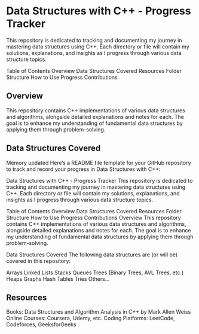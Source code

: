 # Data Structures with C++ - Progress Tracker
This repository is dedicated to tracking and documenting my journey in mastering data structures using C++. Each directory or file will contain my solutions, explanations, and insights as I progress through various data structure topics.

Table of Contents
Overview
Data Structures Covered
Resources
Folder Structure
How to Use
Progress
Contributions
## Overview
This repository contains C++ implementations of various data structures and algorithms, alongside detailed explanations and notes for each. The goal is to enhance my understanding of fundamental data structures by applying them through problem-solving.

## Data Structures Covered

Memory updated
Here’s a README file template for your GitHub repository to track and record your progress in Data Structures with C++:

Data Structures with C++ - Progress Tracker
This repository is dedicated to tracking and documenting my journey in mastering data structures using C++. Each directory or file will contain my solutions, explanations, and insights as I progress through various data structure topics.

Table of Contents
Overview
Data Structures Covered
Resources
Folder Structure
How to Use
Progress
Contributions
Overview
This repository contains C++ implementations of various data structures and algorithms, alongside detailed explanations and notes for each. The goal is to enhance my understanding of fundamental data structures by applying them through problem-solving.

Data Structures Covered
The following data structures are (or will be) covered in this repository:

Arrays
Linked Lists
Stacks
Queues
Trees (Binary Trees, AVL Trees, etc.)
Heaps
Graphs
Hash Tables
Tries
Others...
## Resources
Books: Data Structures and Algorithm Analysis in C++ by Mark Allen Weiss
Online Courses: Coursera, Udemy, etc.
Coding Platforms: LeetCode, Codeforces, GeeksforGeeks

